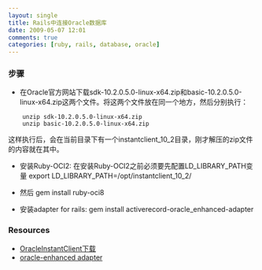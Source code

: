 ```yaml
---
layout: single
title: Rails中连接Oracle数据库
date: 2009-05-07 12:01
comments: true
categories: [ruby, rails, database, oracle]
---
```


### 步骤
 
* 在Oracle官方网站下载sdk-10.2.0.5.0-linux-x64.zip和basic-10.2.0.5.0-linux-x64.zip这两个文件。将这两个文件放在同一个地方，然后分别执行：

```    
    unzip sdk-10.2.0.5.0-linux-x64.zip
    unzip basic-10.2.0.5.0-linux-x64.zip   
```
    
这样执行后，会在当前目录下有一个instantclient_10_2目录，刚才解压的zip文件的内容就在其中。 
 
* 安装Ruby-OCI2:
在安装Ruby-OCI2之前必须要先配置LD_LIBRARY_PATH变量
        export LD_LIBRARY_PATH=/opt/instantclient_10_2/ 
* 然后
        gem install ruby-oci8     
    
* 安装adapter for rails:
        gem install activerecord-oracle_enhanced-adapter   


### Resources
+ [OracleInstantClient下载](http://www.oracle.com/technetwork/database/features/instant-client/index-097480.html)
+ [oracle-enhanced adapter](http://github.com/rsim/oracle-enhanced)